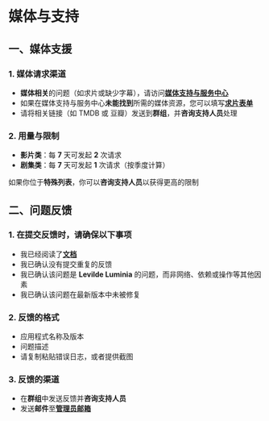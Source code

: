 # 媒体与支持

## **一、媒体支援**

### 1. 媒体请求渠道

- **媒体相关**的问题（如求片或缺少字幕），请访问[**媒体支持与服务中心**](https://mediasupport.itsmyduty.top/)
- 如果在媒体支持与服务中心**未能找到**所需的媒体资源，您可以填写[**求片表单**](https://docs.google.com/spreadsheets/d/11rw6dlYZqDSQ9-fL9Mobs7RDG-_9MLOw-8M96x81VYs/edit?usp=sharing)
- 请将相关链接（如 TMDB 或 豆瓣）发送到**群组**，并**咨询支持人员**处理

### 2. 用量与限制

- **影片类**：每 **7** 天可发起 **2** 次请求
- **剧集类**：每 **7** 天可发起 **1** 次请求（按季度计算）

如果你位于**特殊列表**，你可以**咨询支持人员**以获得更高的限制

## **二、问题反馈**

### 1. 在提交反馈时，请确保以下事项

- 我已经阅读了[**文档**](https://lalawiki.cynn.top/)
- 我已确认没有提交重复的反馈
- 我已确认该问题是 **Levilde Luminia** 的问题，而非网络、依赖或操作等其他因素
- 我已确认该问题在最新版本中未被修复

### 2. 反馈的格式

- 应用程式名称及版本
- 问题描述
- 请复制粘贴错误日志，或者提供截图

### 3. 反馈的渠道

- 在**群组**中发送反馈并**咨询支持人员**
- 发送**邮件**至[**管理员邮箱**](mailto:email@levilde.com)